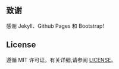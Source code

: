 
## 致谢

感谢 Jekyll、Github Pages 和 Bootstrap!

## License

遵循 MIT 许可证。有关详细,请参阅 [LICENSE](https://github.com/stone8765/blog/blob/master/LICENSE)。


